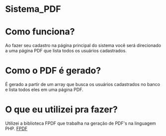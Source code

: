 # Sistema_PDF
# Como funciona?    
 Ao fazer seu cadastro na página principal do sistema você será direcionado a uma página PDF que lista todos os usuários cadastrados.
 
#  Como o PDF é gerado?
É gerado a partir de um array que busca os usuários cadastrados no banco e lista todos eles em uma página PDF.

#  O que eu utilizei pra fazer?
Utilizei a biblioteca FPDF que trabalha na geração de PDF's na linguagem PHP.
<a href="http://www.fpdf.org/">FPDF</a>
